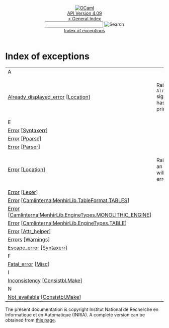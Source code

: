 <!-- ((! set title API !)) ((! set documentation !)) ((! set api !)) ((! set nobreadcrumb !)) -->
<div class="api"><header><nav class="toc brand"><a class="brand" href="https://ocaml.org/"><img src="colour-logo-gray.svg" class="svg" alt="OCaml"></a></nav><nav class="toc"><div class="toc_version"><a href="/docs" id="version-select">API Version 4.09</a></div><a href="index.html">&lt; General Index</a><div class="api_search"><input type="text" name="apisearch" id="api_search" oninput="mySearch(false);" onkeypress="this.oninput();" onclick="this.oninput();" onpaste="this.oninput();">
<img src="search_icon.svg" alt="Search" class="svg" onclick="mySearch(false)"></div>
<div id="search_results"></div><div class="toc_title"><a href="#top">Index of exceptions</a></div><ul></ul></nav></header>

<h1>Index of exceptions</h1>
<table>
<tbody><tr><td align="left"><div>A</div></td></tr>
<tr><td><a href="Location.html#EXCEPTIONAlready_displayed_error">Already_displayed_error</a> [<a href="Location.html">Location</a>]</td>
<td><div class="info">
<p>Raising <code class="code"><span class="constructor">Already_displayed_error</span></code> signals an error which has already been
   printed.</p>

</div>
</td></tr>
<tr><td align="left"><div>E</div></td></tr>
<tr><td><a href="Syntaxerr.html#EXCEPTIONError">Error</a> [<a href="Syntaxerr.html">Syntaxerr</a>]</td>
<td></td></tr>
<tr><td><a href="Pparse.html#EXCEPTIONError">Error</a> [<a href="Pparse.html">Pparse</a>]</td>
<td></td></tr>
<tr><td><a href="Parser.html#EXCEPTIONError">Error</a> [<a href="Parser.html">Parser</a>]</td>
<td></td></tr>
<tr><td><a href="Location.html#EXCEPTIONError">Error</a> [<a href="Location.html">Location</a>]</td>
<td><div class="info">
<p>Raising <code class="code"><span class="constructor">Error</span>&nbsp;e</code> signals an error <code class="code">e</code>; the exception will be caught and the
   error will be printed.</p>

</div>
</td></tr>
<tr><td><a href="Lexer.html#EXCEPTIONError">Error</a> [<a href="Lexer.html">Lexer</a>]</td>
<td></td></tr>
<tr><td><a href="CamlinternalMenhirLib.TableFormat.TABLES.html#EXCEPTIONError">Error</a> [<a href="CamlinternalMenhirLib.TableFormat.TABLES.html">CamlinternalMenhirLib.TableFormat.TABLES</a>]</td>
<td></td></tr>
<tr><td><a href="CamlinternalMenhirLib.EngineTypes.MONOLITHIC_ENGINE.html#EXCEPTIONError">Error</a> [<a href="CamlinternalMenhirLib.EngineTypes.MONOLITHIC_ENGINE.html">CamlinternalMenhirLib.EngineTypes.MONOLITHIC_ENGINE</a>]</td>
<td></td></tr>
<tr><td><a href="CamlinternalMenhirLib.EngineTypes.TABLE.html#EXCEPTIONError">Error</a> [<a href="CamlinternalMenhirLib.EngineTypes.TABLE.html">CamlinternalMenhirLib.EngineTypes.TABLE</a>]</td>
<td></td></tr>
<tr><td><a href="Attr_helper.html#EXCEPTIONError">Error</a> [<a href="Attr_helper.html">Attr_helper</a>]</td>
<td></td></tr>
<tr><td><a href="Warnings.html#EXCEPTIONErrors">Errors</a> [<a href="Warnings.html">Warnings</a>]</td>
<td></td></tr>
<tr><td><a href="Syntaxerr.html#EXCEPTIONEscape_error">Escape_error</a> [<a href="Syntaxerr.html">Syntaxerr</a>]</td>
<td></td></tr>
<tr><td align="left"><div>F</div></td></tr>
<tr><td><a href="Misc.html#EXCEPTIONFatal_error">Fatal_error</a> [<a href="Misc.html">Misc</a>]</td>
<td></td></tr>
<tr><td align="left"><div>I</div></td></tr>
<tr><td><a href="Consistbl.Make.html#EXCEPTIONInconsistency">Inconsistency</a> [<a href="Consistbl.Make.html">Consistbl.Make</a>]</td>
<td></td></tr>
<tr><td align="left"><div>N</div></td></tr>
<tr><td><a href="Consistbl.Make.html#EXCEPTIONNot_available">Not_available</a> [<a href="Consistbl.Make.html">Consistbl.Make</a>]</td>
<td></td></tr>
</tbody></table>


<div class="copyright">The present documentation is copyright Institut National de Recherche en Informatique et en Automatique (INRIA). A complete version can be obtained from <a href="http://caml.inria.fr/pub/docs/manual-ocaml/">this page</a>.</div></div>